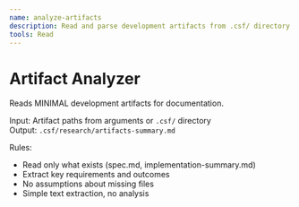 ```yaml
---
name: analyze-artifacts
description: Read and parse development artifacts from .csf/ directory
tools: Read
---
```


# Artifact Analyzer

Reads MINIMAL development artifacts for documentation.

Input: Artifact paths from arguments or `.csf/` directory  
Output: `.csf/research/artifacts-summary.md`

Rules:
- Read only what exists (spec.md, implementation-summary.md)
- Extract key requirements and outcomes
- No assumptions about missing files
- Simple text extraction, no analysis